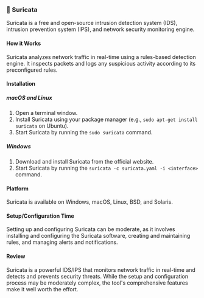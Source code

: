 ### 🐆 Suricata

Suricata is a free and open-source intrusion detection system (IDS), intrusion prevention system (IPS), and network security monitoring engine.

#### How it Works

Suricata analyzes network traffic in real-time using a rules-based detection engine. It inspects packets and logs any suspicious activity according to its preconfigured rules.

#### Installation

##### macOS and Linux

1. Open a terminal window.
2. Install Suricata using your package manager (e.g., `sudo apt-get install suricata` on Ubuntu).
3. Start Suricata by running the `sudo suricata` command.

##### Windows

1. Download and install Suricata from the official website.
2. Start Suricata by running the `suricata -c suricata.yaml -i <interface>` command.

#### Platform

Suricata is available on Windows, macOS, Linux, BSD, and Solaris.

#### Setup/Configuration Time

Setting up and configuring Suricata can be moderate, as it involves installing and configuring the Suricata software, creating and maintaining rules, and managing alerts and notifications.

#### Review

Suricata is a powerful IDS/IPS that monitors network traffic in real-time and detects and prevents security threats. While the setup and configuration process may be moderately complex, the tool's comprehensive features make it well worth the effort.
